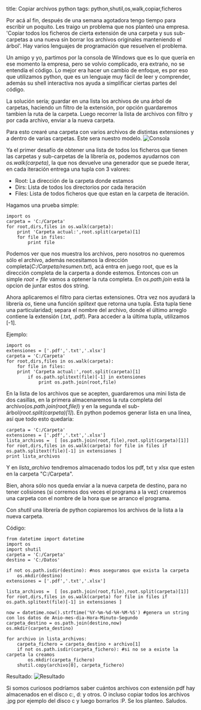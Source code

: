 title: Copiar archivos python
tags: python,shutil,os,walk,copiar,ficheros

Por acá al fin, después de una semana agotadora tengo tiempo para escribir un poquito. Les traigo un problema que nos planteó una empresa. 'Copiar todos los ficheros de cierta extensión de una carpeta y sus sub-carpetas a una nueva sin borrar los archivos originales manteniendo el árbol'. Hay varios lenguajes de programación que resuelven el problema.

Un amigo y yo, partimos por la consola de Windows que es lo que quería en ese momento la empresa, pero se volvio complicado, era extrańo, no se entendía el código. Lo mejor era hacer un cambio de enfoque, es por eso que utilizamos python, que es un lenguaje muy fácil de leer y comprender, además su shell interactiva nos ayuda a simplificar ciertas partes del código.

La solución sería; guardar en una lista los archivos de una árbol de carpetas, haciendo un filtro de la extensión, por opción guardaremos tambien la ruta de la carpeta. Luego recorrer la lista de archivos con filtro y por cada archivo, enviar a la nueva carpeta.

Para esto crearé una carpeta con varios archivos de distintas extensiones y a dentro de varias carpetas. Este sera nuestro modelo. 
![Consola](http://alumnos.informatica.utem.cl/~srocha/imagenes/Copiar%20ficheros%20python/modelo.jpg "Consola" )

Ya el primer desafío de obtener una lista de todos los ficheros que tienen las carpetas y sub-carpetas de la librería _os_, podemos ayudarnos con _os.walk(carpeta)_, la que nos devuelve una generador que se puede iterar, en cada iteración entrega una tupla con 3 valores:

* Root: La dirección de la carpeta donde estamos
* Dirs: Lista de todos los directorios por cada iteración
* Files: Lista de todos ficheros que que estan en la carpeta de iteración.

Hagamos una prueba simple:

~~~{python}
import os
carpeta = 'C:/Carpeta'
for root,dirs,files in os.walk(carpeta):
    print 'Carpeta actual:',root.split(carpeta)[1]
    for file in files:
        print file
~~~

Podemos ver que nos muestra los archivos, pero nosotros no queremos sólo el archivo, además necesitamos la dirección completa(_C:/Carpeta/resumen.txt_), acá entra en juego root, que es la dirección completa de la carperta a donde estemos. Entonces con un simple _root + file_ vamos a optener la ruta completa. En _os.path.join_ está la opcion de juntar estos dos string.

Ahora aplicaremos el filtro para ciertas extensiones. Otra vez nos ayudará la librería _os_, tiene una función _splitext_ que retorna una tupla. Esta tupla tiene una particularidad; separa el nombre del archivo, donde el último arreglo contiene la extensión (.txt, .pdf). Para acceder a la última tupla, utilizamos [-1].

Ejemplo:

~~~{python}
import os
extensiones = ['.pdf','.txt','.xlsx']
carpeta = 'C:/Carpeta'
for root,dirs,files in os.walk(carpeta):
    for file in files:
    print 'Carpeta actual:',root.split(carpeta)[1]
        if os.path.splitext(file)[-1] in extensiones
            print os.path.join(root,file)
~~~

En la lista de los archivos que se acepten, guardaremos una mini lista de dos casillas, en la primera almacenaremos la ruta completa del archivo(_os.path.join(root,file)_) y en la segunda el sub-árbol(_root.split(carpeta)[1]_). En python podemos generar lista en una línea, así que todo esto quedaria:

~~~{python}
carpeta = 'C:/Carpeta'
extensiones = ['.pdf','.txt','.xlsx']
lista_archivos =  [ [os.path.join(root,file),root.split(carpeta)[1]] for root,dirs,files in os.walk(carpeta) for file in files if os.path.splitext(file)[-1] in extensiones ]
print lista_archivos 
~~~

Y en _lista_archivo_ tendremos almacenado todos los pdf, txt y xlsx que esten en la carpeta "C:/Carpeta".

Bien, ahora sólo nos queda enviar a la nueva carpeta de destino, para no tener colisiones (si corremos dos veces el programa a la vez) crearemos una carpeta con el nombre de la hora que se arranco el programa.

Con _shutil_ una librería de python copiaremos los archivos de la lista a la nueva carpeta.

Código:

~~~{python}
from datetime import datetime
import os
import shutil
carpeta = 'C:/Carpeta'
destino = 'C:/Datos'

if not os.path.isdir(destino): #nos aseguramos que exista la carpeta
    os.mkdir(destino)
extensiones = ['.pdf','.txt','.xlsx']

lista_archivos =  [ [os.path.join(root,file),root.split(carpeta)[1]] for root,dirs,files in os.walk(carpeta) for file in files if os.path.splitext(file)[-1] in extensiones ]

now = datetime.now().strftime('%Y-%m-%d-%H-%M-%S') #genera un string con los datos de Anio-mes-dia-Hora-Minuto-Segundo
carpeta_destino = os.path.join(destino,now)
os.mkdir(carpeta_destino)

for archivo in lista_archivos:
    carpeta_fichero = carpeta_destino + archivo[1]
    if not os.path.isdir(carpeta_fichero): #si no se a existe la carpeta la creamos
        os.mkdir(carpeta_fichero)
    shutil.copy(archivo[0], carpeta_fichero)
~~~

Resultado:
![Resultado](http://alumnos.informatica.utem.cl/~srocha/imagenes/Copiar%20ficheros%20python/resultado.jpg "Resultado")

Si somos curiosos podríamos saber cuántos archivos con extensión pdf hay almacenados en el disco c:, d: y otros. O incluso copiar todos los archivos .jpg por ejemplo del disco c y luego borrarlos :P. Se los planteo. Saludos.
